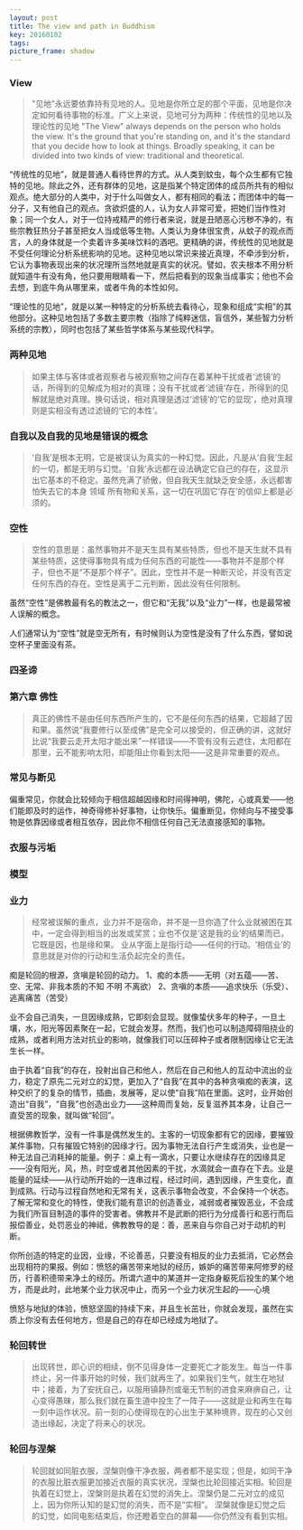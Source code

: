 ```yaml
---
layout: post
title: The view and path in Buddhism
key: 20160102
tags: 
picture_frame: shadow
---
```


### View
> "见地"永远要依靠持有见地的人。见地是你所立足的那个平面，见地是你决定如何看待事物的标准。广义上来说，见地可分为两种：传统性的见地以及理论性的见地
> "The View" always depends on the person who holds the view. It's the ground that you're standing on, and it's the standard that you decide how to look at things. Broadly speaking, it can be divided into two kinds of view: traditional and theoretical.
<!--more-->

“传统性的见地”，就是普通人看待世界的方式。从人类到蚊虫，每个众生都有它独特的见地。除此之外，还有群体的见地，这是指某个特定团体的成员所共有的相似观点。绝大部分的人类中，对于什么叫做女人，都有相同的看法；而团体中的每一分子，又有他自己的观点。贪欲炽盛的人，认为女人非常可爱，把她们当作性对象；同一个女人，对于一位持戒精严的修行者来说，就是丑陋恶心污秽不净的，有些宗教狂热分子甚至把女人当成低等生物。人类认为身体很宝贵，从蚊子的观点而言，人的身体就是一个卖着许多美味饮料的酒吧。更精确的讲，传统性的见地就是不受任何理论分析系统影响的见地。这种见地以常识来接近真理，不牵涉到分析，它认为事物表现出来的状况理所当然地就是真实的状况。譬如，农夫根本不用分析就知道牛有没有角，他只要用眼睛看一下，然后把看到的现象当成事实；他也不会去想，到底牛角从哪里来，或者牛角的本性如何。

“理论性的见地”，就是以某一种特定的分析系统去看待心，现象和组成“实相”的其他部分。这种见地包括了多数主要宗教（指除了纯粹迷信，盲信外，某些智力分析系统的宗教），同时也包括了某些哲学体系与某些现代科学。

### 两种见地
> 如果主体与客体或者观察者与被观察物之间存在着某种干扰或者‘滤镜’的话，所得到的见解成为相对的真理；没有干扰或者‘滤镜’存在，所得到的见解就是绝对真理。换句话说，相对真理是透过‘滤镜’的‘它的显现’，绝对真理则是实相没有透过滤镜的‘它的本性’。

### 自我以及自我的见地是错误的概念
> ‘自我’是根本无明，它是被误认为真实的一种幻觉。因此，凡是从‘自我’生起的一切，都是无明与幻觉。‘自我’永远都在设法确定它自己的存在，这显示出它基本的不稳定。虽然充满了骄傲，但自我天生就缺乏安全感，永远都害怕失去它的本身 领域 所有物和关系，这一切在巩固它‘存在’的信仰上都是必须的。

### 空性

> 空性的意思是：虽然事物并不是天生具有某些特质，但也不是天生就不具有某些特质，这使得事物具有成为任何东西的可能性——事物并不是那个样子，但也不是“不是那个样子”。因此，空性并不是一种断灭论，并没有否定任何东西的存在。空性是离于二元判断，因此没有任何限制。

虽然“空性”是佛教最有名的教法之一，但它和“无我”以及“业力”一样，也是最常被人误解的概念。

人们通常认为“空性”就是空无所有，有时候则认为空性是没有了什么东西，譬如说空杯子里面没有茶。

### 四圣谛

### 第六章 佛性
> 真正的佛性不是由任何东西所产生的，它不是任何东西的结果，它超越了因和果。虽然说“我要修行以至成佛”是完全可以接受的，但正确的讲，这就好比说“我要云走开太阳才能出来”一样错误——不管有没有云遮住，太阳都在那里，云不能影响太阳，却能阻止你看到太阳——这是非常重要的观点。

### 常见与断见

偏重常见，你就会比较倾向于相信超越因缘和时间得神明，佛陀，心或真爱——他们能即及时的运作，神奇得修补好事物，让你快乐。偏重断见，你倾向与不接受事物是依靠因缘或者相互依存，因此你不相信任何自己无法直接感知的事物。

### 衣服与污垢

### 模型

### 业力

> 经常被误解的重点，业力并不是宿命，并不是一旦你造了什么业就被困在其中，一定会得到相当的出发或奖赏；业也不仅是‘这是我的业’的结果而已，它既是因，也是缘和果。
业从字面上是指行动——任何的行动。‘相信业’的意思就是对你的行动和生活负起完全的责任。

痴是轮回的根源，贪嗔是轮回的动力。
1、痴的本质——无明（对五蕴——苦、空、无常、非我本质的不知 不明 不离欲）
2、贪嗔的本质——追求快乐（乐受）、逃离痛苦（苦受）

业不会自己消失，一旦因缘成熟，它即刻会显现。就像蛰伏多年的种子，一旦土壤，水，阳光等因素聚在一起，它就会发芽。然而，我们也可以制造障碍阻挠业的成熟，或者利用方法对抗业的影响，就像我们可以压碎种子或者限制因缘让它无法生长一样。

由于执着“自我”的存在，投射出自己和他人，然后在自己和他人的互动中流出的业力，稳定了原先二元对立的幻觉，更加入了“自我”在其中的各种贪嗔痴的表演，这种交织了的复杂的情节，插曲，发展等，足以使“自我”陷在里面。这时，业开始创造出“自我”，“自我”也创造出业力——这种周而复始，反复滋养其本身，让自己一直受苦的现象，就叫做“轮回”。

根据佛教哲学，没有一件事是偶然发生的。主客的一切现象都有它的因缘，要摧毁某件事物，只有摧毁它特别的因缘才行。因为事物无法自行产生或消失，业也是一种无法自己消耗掉的能量。例子：桌上有一滴水，只要让水继续存在的因缘具足——没有阳光，风，热，时空或者其他因素的干扰，水滴就会一直存在下去。业是能量的延续——从行动所开始的一连串过程，经过时间，遇到因缘，产生变化，直到成熟。行动与过程自然地和无常有关，这表示事物会改变，不会保持一个状态。了解无常和变化的特性，使我们能有意识的创造善业，减弱或者摧毁恶业，不会成为我们所盲目制造的事件的受害者。佛教并不是武断的把行为分成善行和恶行而后报偿善业，处罚恶业的神祗，佛教教导的是：善，恶来自与你自己对于动机的判断。

你所创造的特定的业因，业缘，不论善恶，只要没有相反的业力去抵消，它必然会出现相符的果报。例如：愤怒的痛苦带来地狱的经历，嫉妒的痛苦带来阿修罗的经历，行善积德带来净土的经历。所谓六道中的某道并一定指身躯死后投生的某个地方，而是此时，此地某个业力状况中止，而另一个业力状况生起的——心境

愤怒与地狱的体验，愤怒坚固的持续下来，并且生长茁壮，你就会发现，虽然在实质上你没有去任何地方，但是自己的存在却已经成为地狱了。

### 轮回转世
> 出现转世，即心识的相续，倒不见得身体一定要死亡才能发生。每当一件事终止，另一件事开始的时候，我们就再生了。如果我们生气，就生在地狱中；接着，为了安抚自己，以服用镇静剂或毫无节制的进食来麻痹自己，让心变得愚昧，那么我们就在畜生道中投生了一阵子——这就是业和再生在每一刻中运作状况。前一刻的心使得现在的心出生于某种境界，现在的心又创造出缘起，决定了将来心的状况。

### 轮回与涅槃
> 轮回就如同脏衣服，涅槃则像干净衣服，两者都不是实现；但是，如同干净的衣服比脏衣服更加接近衣服的真实状况，涅槃也比轮回接近实相。轮回是执着在幻觉上，涅槃则是执着在幻觉的消失上。涅槃仍是二元对立的成见上，因为你所认知的是幻觉的消失，而不是“实相”。
涅槃就像是幻觉之后的幻觉，如同电影结束后，你还瞪着空白的屏幕——你仍然没有看到实相。

    